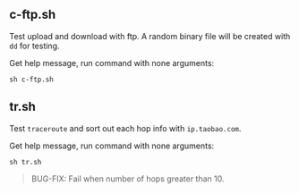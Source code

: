 ## c-ftp.sh

Test upload and download with ftp. A random binary file will be created with `dd` for testing.

Get help message, run command with none arguments:

```
sh c-ftp.sh
```

## tr.sh

Test `traceroute` and sort out each hop info with `ip.taobao.com`.

Get help message, run command with none arguments:

```
sh tr.sh
```

> BUG-FIX: Fail when number of hops greater than 10.
